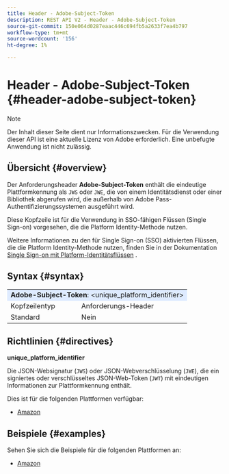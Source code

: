 ```yaml
---
title: Header - Adobe-Subject-Token
description: REST API V2 - Header - Adobe-Subject-Token
source-git-commit: 150e064d0287eaac446c694fb5a2633f7ea4b797
workflow-type: tm+mt
source-wordcount: '156'
ht-degree: 1%

---
```



# Header - Adobe-Subject-Token {#header-adobe-subject-token}

>[!NOTE]
>
> Der Inhalt dieser Seite dient nur Informationszwecken. Für die Verwendung dieser API ist eine aktuelle Lizenz von Adobe erforderlich. Eine unbefugte Anwendung ist nicht zulässig.

## Übersicht {#overview}

Der Anforderungsheader <b>Adobe-Subject-Token</b> enthält die eindeutige Plattformkennung als `JWS` oder `JWE`, die von einem Identitätsdienst oder einer Bibliothek abgerufen wird, die außerhalb von Adobe Pass-Authentifizierungssystemen ausgeführt wird.

Diese Kopfzeile ist für die Verwendung in SSO-fähigen Flüssen (Single Sign-on) vorgesehen, die die Platform Identity-Methode nutzen.

Weitere Informationen zu den für Single Sign-on (SSO) aktivierten Flüssen, die die Platform Identity-Methode nutzen, finden Sie in der Dokumentation [Single Sign-on mit Platform-Identitätsflüssen](../../flows/single-sign-on-access-flows/rest-api-v2-single-sign-on-platform-identity-flows.md) .

## Syntax {#syntax}

<table>
   <tr>
      <td style="background-color: #DEEBFF;" colspan="2"><b>Adobe-Subject-Token</b>: &lt;unique_platform_identifier&gt;</td>
   </tr>
   <tr>
      <td>Kopfzeilentyp</td>
      <td>Anforderungs-Header</td>
   </tr>
   <tr>
      <td>Standard</td>
      <td>Nein</td>
   </tr>
</table>

## Richtlinien {#directives}

<b>unique_platform_identifier</b>

Die JSON-Websignatur (`JWS`) oder JSON-Webverschlüsselung (`JWE`), die ein signiertes oder verschlüsseltes JSON-Web-Token (`JWT`) mit eindeutigen Informationen zur Plattformkennung enthält.

Dies ist für die folgenden Plattformen verfügbar:

* [Amazon](../../../amazon-fireos-sso-using-clientless-api-cookbook.md)

## Beispiele {#examples}

Sehen Sie sich die Beispiele für die folgenden Plattformen an:

* [Amazon](../../../amazon-fireos-sso-using-clientless-api-cookbook.md)
